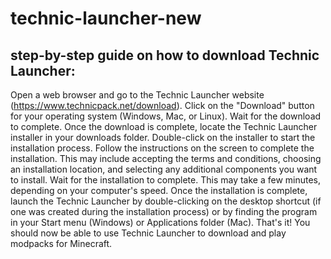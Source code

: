 # technic-launcher-new
## step-by-step guide on how to download Technic Launcher:

Open a web browser and go to the Technic Launcher website (https://www.technicpack.net/download).
Click on the "Download" button for your operating system (Windows, Mac, or Linux).
Wait for the download to complete.
Once the download is complete, locate the Technic Launcher installer in your downloads folder.
Double-click on the installer to start the installation process.
Follow the instructions on the screen to complete the installation. This may include accepting the terms and conditions, choosing an installation location, and selecting any additional components you want to install.
Wait for the installation to complete. This may take a few minutes, depending on your computer's speed.
Once the installation is complete, launch the Technic Launcher by double-clicking on the desktop shortcut (if one was created during the installation process) or by finding the program in your Start menu (Windows) or Applications folder (Mac).
That's it! You should now be able to use Technic Launcher to download and play modpacks for Minecraft.
